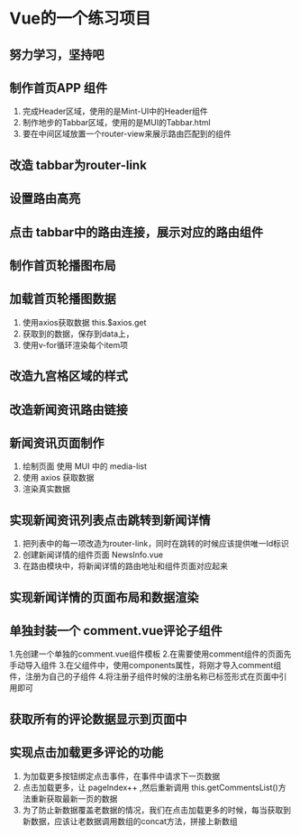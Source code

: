 # Vue的一个练习项目

## 努力学习，坚持吧   

## 制作首页APP 组件
1. 完成Header区域，使用的是Mint-UI中的Header组件
2. 制作地步的Tabbar区域，使用的是MUI的Tabbar.html
3. 要在中间区域放置一个router-view来展示路由匹配到的组件

## 改造 tabbar为router-link

## 设置路由高亮

## 点击 tabbar中的路由连接，展示对应的路由组件

## 制作首页轮播图布局
## 加载首页轮播图数据
1. 使用axios获取数据 this.$axios.get
2. 获取到的数据，保存到data上，
3. 使用v-for循环渲染每个item项

## 改造九宫格区域的样式

## 改造新闻资讯路由链接

## 新闻资讯页面制作
1. 绘制页面   使用 MUI 中的 media-list
2. 使用 axios 获取数据
3. 渲染真实数据

## 实现新闻资讯列表点击跳转到新闻详情
1. 把列表中的每一项改造为router-link，同时在跳转的时候应该提供唯一Id标识
2. 创建新闻详情的组件页面 NewsInfo.vue
3. 在路由模块中，将新闻详情的路由地址和组件页面对应起来

## 实现新闻详情的页面布局和数据渲染

## 单独封装一个 comment.vue评论子组件
1.先创建一个单独的comment.vue组件模板
2.在需要使用comment组件的页面先手动导入组件 
3.在父组件中，使用components属性，将刚才导入comment组件，注册为自己的子组件
4.将注册子组件时候的注册名称已标签形式在页面中引用即可

## 获取所有的评论数据显示到页面中

## 实现点击加载更多评论的功能
1. 为加载更多按钮绑定点击事件，在事件中请求下一页数据
2. 点击加载更多，让 pageIndex++ ,然后重新调用 this.getCommentsList()方法重新获取最新一页的数据
3. 为了防止新数据覆盖老数据的情况，我们在点击加载更多的时候，每当获取到新数据，应该让老数据调用数组的concat方法，拼接上新数组
